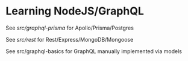 # Learning NodeJS/GraphQL


See *src/graphql-prisma* for Apollo/Prisma/Postgres

See *src/rest* for Rest/Express/MongoDB/Mongoose

See src/graphql-basics for GraphQL manually implemented via models
